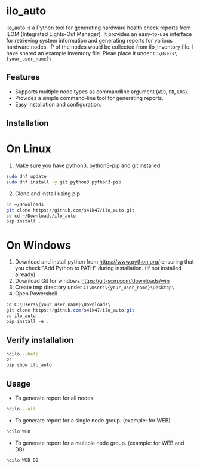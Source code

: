 # ilo_auto

ilo_auto is a Python tool for generating hardware health check reports from ILOM (Integrated Lights-Out Manager). It provides an easy-to-use interface for retrieving system information and generating reports for various hardware nodes. IP of the nodes would be collected from ilo_inventory file. I have shared an example inventory file. Pleae place it under `C:\Users\{your_user_name}\`

## Features

- Supports multiple node types as commandline argument (`WEB`, `DB`, `LOG`).
- Provides a simple command-line tool for generating reports.
- Easy installation and configuration.

## Installation

# On Linux
1. Make sure you have python3, python3-pip and git installed
```bash
sudo dnf update
sudo dnf install -y git python3 python3-pip
```

2. Clone and install using pip
```bash
cd ~/Downloads
git clone https://github.com/s41k47/ilo_auto.git
cd cd ~/Downloads/ilo_auto
pip install .
```

# On Windows
1. Download and install python from https://www.python.org/ ensuring that you check "Add Python to PATH" during installation. (If not installed already)
2. Download Git for windows https://git-scm.com/downloads/win
3. Create tmp directory under `C:\Users\{your_user_name}\Desktop\`
4. Open Powershell
```powershell
cd C:\Users\{your_user_name}\Downloads\
git clone https://github.com/s41k47/ilo_auto.git
cd ilo_auto
pip install -e .
```

## Verify installation
```bash
hcilo --help
or
pip show ilo_auto
```

## Usage
- To generate report for all nodes
```bash
hcilo --all
```

- To generate report for a single node group. (example: for WEB)
```bash
hcilo WEB
```

- To generate report for a multiple node group. (example: for WEB and DB)
```bash
hcilo WEB DB
```